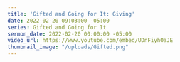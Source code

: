 ```yaml
---
title: 'Gifted and Going for It: Giving'
date: 2022-02-20 09:03:00 -05:00
series: Gifted and Going for It
sermon_date: 2022-02-20 00:00:00 -05:00
video_url: https://www.youtube.com/embed/UDnFiyhOaJE
thumbnail_image: "/uploads/Gifted.png"
---
```


